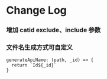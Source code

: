 # Change Log

<a name="1.0.3"></a>

### 增加 catid exclude、include 参数
### 文件名生成方式可自定义
```
generateApiName: (path, _id) => {
  return `Id${_id}`
}
```

